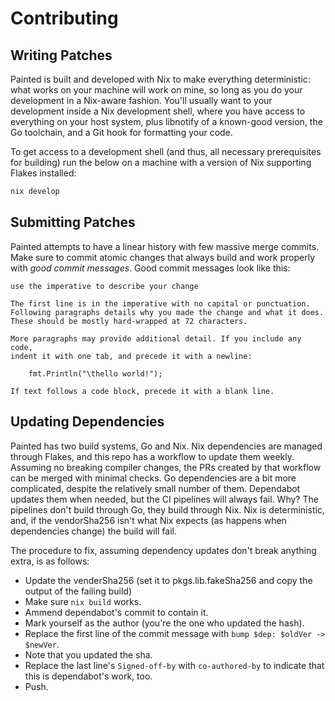 # Contributing

## Writing Patches
Painted is built and developed with Nix to make everything deterministic: what
works on your machine will work on mine, so long as you do your development in
a Nix-aware fashion. You'll usually want to your development inside a Nix
development shell, where you have access to everything on your host system, plus
libnotify of a known-good version, the Go toolchain, and a Git hook for
formatting your code.

To get access to a development shell (and thus, all necessary prerequisites for
building) run the below on a machine with a version of Nix supporting Flakes
installed:

```bash
nix develop
```

## Submitting Patches
Painted attempts to have a linear history with few massive merge commits. Make
sure to commit atomic changes that always build and work properly with *good
commit messages*. Good commit messages look like this:

```
use the imperative to describe your change

The first line is in the imperative with no capital or punctuation.
Following paragraphs details why you made the change and what it does.
These should be mostly hard-wrapped at 72 characters.

More paragraphs may provide additional detail. If you include any code,
indent it with one tab, and precede it with a newline:

	fmt.Println("\thello world!");

If text follows a code block, precede it with a blank line.
```

## Updating Dependencies
Painted has two build systems, Go and Nix. Nix dependencies are managed through
Flakes, and this repo has a workflow to update them weekly. Assuming no breaking
compiler changes, the PRs created by that workflow can be merged with minimal
checks. Go dependencies are a bit more complicated, despite the relatively small
number of them. Dependabot updates them when needed, but the CI pipelines will
always fail. Why? The pipelines don't build through Go, they build through Nix.
Nix is deterministic, and, if the vendorSha256 isn't what Nix expects (as
happens when dependencies change) the build will fail.

The procedure to fix, assuming dependency updates don't break anything extra, is
as follows:
+ Update the venderSha256 (set it to pkgs.lib.fakeSha256 and copy the output of
  the failing build)
+ Make sure `nix build` works.
+ Ammend dependabot's commit to contain it.
+ Mark yourself as the author (you're the one who updated the hash).
+ Replace the first line of the commit message with `bump $dep: $oldVer ->
  $newVer`.
+ Note that you updated the sha.
+ Replace the last line's `Signed-off-by` with `co-authored-by` to indicate that
  this is dependabot's work, too.
+ Push.
